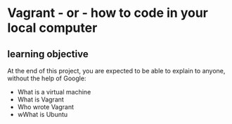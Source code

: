 # Vagrant - or - how to code in your local computer
## learning objective
At the end of this project, you are expected to be able to explain to anyone, without the help of Google:
* What is a virtual machine
* What is Vagrant
* Who wrote Vagrant
* wWhat is Ubuntu
